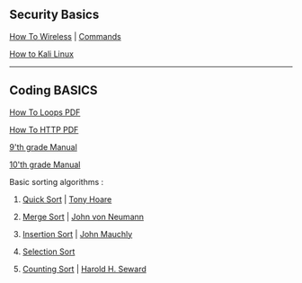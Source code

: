 

## Security Basics

[How To Wireless](https://ipfs.io/ipfs/QmeL1oS8QMZjFJV7k6kTriBkniZyW6dUGYiHx2sZvLqWdJ) | [Commands](https://ipfs.io/ipfs/QmYMTgo9uDCUCiDHkoXqqPFhaJeRoizgNgwtm15nB3jgh4)

[How to Kali Linux](https://ipfs.io/ipfs/QmbJkxLpqwu6vgaQ4gH7d1EmfiavFoqmRdfY58jP9JD2ve)

<hr>

## Coding BASICS

[How To Loops PDF](https://ipfs.io/ipfs/QmbNB5wFSWRUacYKBx9oP2TLGWVrgYYoCDBtxnaxSPUfJ2)	

[How To HTTP PDF](https://ipfs.io/ipfs/QmaBdyu9hYBc6sfzYnKk3mtvnJfLDcWQFHkUPdYxb5wrnd)

[9'th grade Manual](https://ipfs.io/ipfs/QmSWHqbvYN7uzD9NAn6kj1ygadU4a6guVDgPz5RMR4DiJ1)

[10'th grade Manual](https://ipfs.io/ipfs/QmNv6QxeCTMZwpePewHEL197qg9uwdyha7EuJmT5dnm3aK)

Basic sorting algorithms :

1. [Quick Sort](https://ipfs.io/ipfs/QmbJcYsJDTanHhKiSfuyXLqNWQ25JNWfbUAZH43BR5RvLP) | [Tony Hoare](https://ipfs.io/ipfs/Qmf4gGVi2ip4nqWSUUeFp7uDEkcqj7Rt1jVmbgBfwq4GA4)

2. [Merge Sort](https://ipfs.io/ipfs/QmXmNxacpbuhk4tB7oaKqE6FWeEdAySSuGXA5T1JCzUADs) | [John von Neumann](https://ipfs.io/ipfs/QmeGpC1oRsj5hryDTYZW4zqgWU1cuRttAihxqesVxAcLsf)

3. [Insertion Sort](https://ipfs.io/ipfs/QmNywguPqfbCYgkPv5B2hqGaJAxjPGevfD59R6n8qSxmUg) | [John Mauchly](https://ipfs.io/ipfs/QmRg3ubJopfUfCbtwsD4bUDBcNJzVrYL9fMxFMC2WSD2gh)

4. [Selection Sort](https://ipfs.io/ipfs/Qme6NPaFaWp58bYMgSJBrF18Lw8ASsxFk9o5StJ6FxAkoG) 

5. [Counting Sort](https://ipfs.io/ipfs/QmcCSPV1pbPJqTCeDPRU8Xq7CSHpk6WQL9iheLs4dRssdi) | [Harold H. Seward](https://ipfs.io/ipfs/QmX4afYpc6CxFrfkmGpQgxW9PCR98nrEDQesrsbvyiBV3S)
